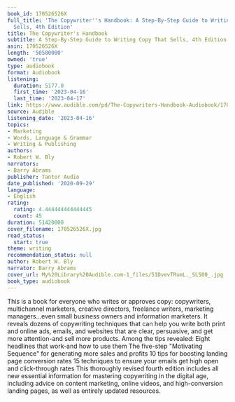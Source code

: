```yaml
---
book_id: 170526526X
full_title: 'The Copywriter''s Handbook: A Step-By-Step Guide to Writing Copy That
  Sells, 4th Edition'
title: The Copywriter's Handbook
subtitle: A Step-By-Step Guide to Writing Copy That Sells, 4th Edition
asin: 170526526X
length: '50580000'
owned: 'true'
type: audiobook
format: Audiobook
listening:
  duration: 5177.0
  first_time: '2023-04-16'
  last_time: '2023-04-17'
link: https://www.audible.com/pd/The-Copywriters-Handbook-Audiobook/170526526X
source: Audible
listening_date: '2023-04-16'
topics:
- Marketing
- Words, Language & Grammar
- Writing & Publishing
authors:
- Robert W. Bly
narrators:
- Barry Abrams
publisher: Tantor Audio
date_published: '2020-09-29'
language:
- English
rating:
  rating: 4.444444444444445
  count: 45
duration: 51420000
cover_filename: 170526526X.jpg
read_status:
  start: true
theme: writing
recommendation_status: null
author: Robert W. Bly
narrator: Barry Abrams
cover_url: My%20Library%20Audible.com-1_files/51DvevTRumL._SL500_.jpg
book_type: audiobook
---
```

This is a book for everyone who writes or approves copy: copywriters, multichannel marketers, creative directors, freelance writers, marketing managers...even small business owners and information marketers. It reveals dozens of copywriting techniques that can help you write both print and online ads, emails, and websites that are clear, persuasive, and get more attention-and sell more products. Among the tips revealed:
Eight headlines that work-and how to use them The five-step "Motivating Sequence" for generating more sales and profits 10 tips for boosting landing page conversion rates 15 techniques to ensure your emails get high open and click-through rates This thoroughly revised fourth edition includes all new essential information for mastering copywriting in the digital age, including advice on content marketing, online videos, and high-conversion landing pages, as well as entirely updated resources.
